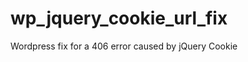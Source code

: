 wp_jquery_cookie_url_fix
========================

Wordpress fix for a 406 error caused by jQuery Cookie
